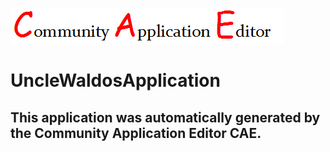 ![CAE](https://github.com/CAE-Mario/CAE-Deployment-Temp/blob/master/img/logo.png)  

UncleWaldosApplication
===================


This application was automatically generated by the Community Application Editor CAE.  
---------------
